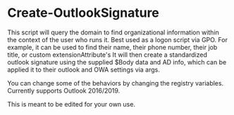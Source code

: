 # Create-OutlookSignature

This script will query the domain to find organizational information within the context of the user who runs it. 
Best used as a logon script via GPO.
For example, it can be used to find their name, their phone number, their job title, or custom extensionAttribute's
It will then create a standardized outlook signature using the supplied $Body data and AD info,
which can be applied it to their outlook and OWA settings via args.

You can change some of the behaviors by changing the registry variables.
Currently supports Outlook 2016/2019.
	
This is meant to be edited for your own use.
